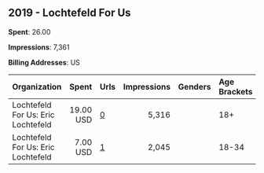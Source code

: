 ## 2019 - Lochtefeld For Us 
**Spent**: 26.00

**Impressions**: 7,361

**Billing Addresses**: US

|Organization|Spent|Urls|Impressions|Genders|Age Brackets|Country Codes|
|:---|---:|:---|---:|:---|:---|:---|
|Lochtefeld For Us: Eric Lochtefeld|19.00 USD|[0](https://www.snap.com/political-ads/asset/991028975d873dde1e81c050d036128aca25e7d3a634bd144c9c127aff834ee4?mediaType=mp4)|5,316||18+|united states|
|Lochtefeld For Us: Eric Lochtefeld|7.00 USD|[1](https://www.snap.com/political-ads/asset/67184c93f891fc136698b5117cdd107b7cbcf7677845a3eb53660023f7194062?mediaType=mp4)|2,045||18-34|united states|

